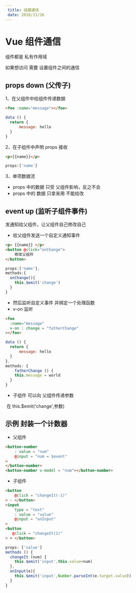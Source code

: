```yaml
---
 title: 组建通信
 date: 2018/11/26
---
```

# Vue 组件通信

组件都是 私有作用域 

如果想访问 需要 设置组件之间的通信

## props down (父传子)

1、在父组件中给组件传递数据

```html
<foo :name="message"></foo> 
```
```js
data () {
  return {
	  message: hello
  }
}
```

2、在子组件中声明 props 接收

```html
<p>{{name}}</p>
```
```js
props:['name']
```

3、单项数据流

* props 中的数据 只受 父组件影响，反之不会
* props 中的 数据 只拿来用 不能给改

## event up (监听子组件事件)

发通知给父组件，让父组件自己修改自己

* 给父组件发送一个自定义通知事件

```html
<p> {{name}} </p>
<button @click="onChange">
    修改父组件 
</button>
```
```js
props:['name'],
methods:{
  onChange(){
    this.$emit('change')
  }
}
```

* 然后监听自定义事件 并绑定一个处理函数
*  v-on 监听

```html
<foo 
  :name="message"
  v-on : change = "fatherChange"
></foo>
```
```js
data () {
  return {
	  message: hello
  }
},
methods: {
	fatherChange () {
	this.message = world
  }
}
```

* 子组件 可以向 父组件传递参数

​        在  this.$emit('change',参数)

## 示例 封装一个计数器

* 父组件

```html
<button-number
    : value = "num"
    @input = "num = $event"   
>
</button-number>
<button-number v-model = "num"></button-number>
```

* 子组件

```html
<button
    @click = "changeIt(-1)"
> - </button>
<input
    type = "text" 
    : value = "value"
    @input = "onInput"
>
<button 
   @click = "changeIt(1)"
> + </button>
```

```js
props: ['value']
methods () {
  changeIt (num) {
    this.$emit('input',this.value+num)
  },
  onInput(e){
    this.$emit('input',Number.parseInt(e.target.value))
  }
}
```

